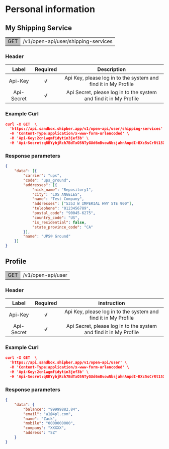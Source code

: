 # Personal information

## My Shipping Service

<table><tr><td bgcolor=#bdbdbd>GET</td><td>/v1/open-api/user/shipping-services</td></tr></table>

### Header 

|   Label    | Required |                         Description                          |
| :--------: | :------: | :----------------------------------------------------------: |
|  Api-Key   |   √     | Api Key, please log in to the system and find it in My Profile |
| Api-Secret |   √     | Api Secret, please log in to the system and find it in My Profile |



### Example Curl

```json
curl -X GET  \
  'https://api.sandbox.shipber.app/v1/open-api/user/shipping-services' \
  -H 'Content-Type:application/x-www-form-urlencoded' \
  -H 'Api-Key:2cn1wgmfidytin3jef3b' \
  -H 'Api-Secret:qRBYybjRch7BdTxO5NTyGUd6mBvowNbsjahnAnpdI-BXc5sCrRt15XGr-hc9oY7C'
```

### Response parameters
```json
{
    "data": [{
        "carrier": "ups",
        "code": "ups_ground",
        "addresses": [{
            "nick_name": "Repository1",
            "city": "LOS ANGELES",
            "name": "Test Company",
            "addresses": ["5353 W IMPERIAL HWY STE 900"],
            "telephone": "0123456789",
            "postal_code": "90045-6275",
            "country_code": "US",
            "is_residential": false,
            "state_province_code": "CA"
        }],
        "name": "UPS® Ground"
    }]
}

```



## Profile

<table><tr><td bgcolor=#bdbdbd>GET</td><td>/v1/open-api/user</td></tr></table>

### Header 

|   Label    | Required |                         instruction                          |
| :--------: | :------: | :----------------------------------------------------------: |
|  Api-Key   |   √     | Api Key, please log in to the system and find it in My Profile |
| Api-Secret |   √     | Api Secret, please log in to the system and find it in My Profile |


### Example Curl

```json
curl -X GET  \
  'https://api.sandbox.shipber.app/v1/open-api/user' \
  -H 'Content-Type:application/x-www-form-urlencoded' \
  -H 'Api-Key:2cn1wgmfidytin3jef3b' \
  -H 'Api-Secret:qRBYybjRch7BdTxO5NTyGUd6mBvowNbsjahnAnpdI-BXc5sCrRt15XGr-hc9oY7C'
```

### Response parameters

```json
{
    "data": {
        "balance": "99999882.84",
        "email": "a1@4pl.com",
        "name": "Zack",
        "mobile": "0000000000",
        "company": "XXXXX",
        "address": "SZ"
    }
}
```
